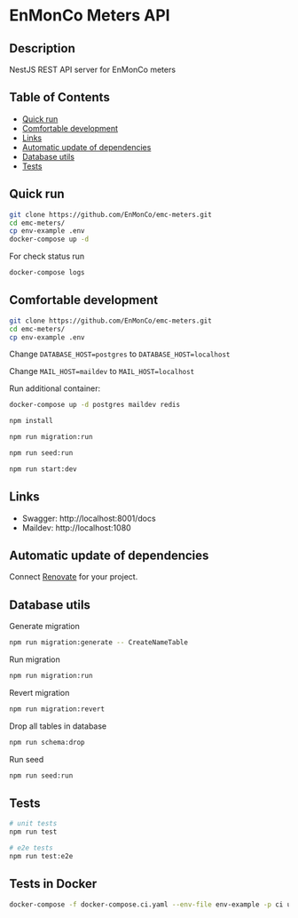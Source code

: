 # EnMonCo Meters API

## Description

NestJS REST API server for EnMonCo meters

## Table of Contents

- [Quick run](#quick-run)
- [Comfortable development](#comfortable-development)
- [Links](#links)
- [Automatic update of dependencies](#automatic-update-of-dependencies)
- [Database utils](#database-utils)
- [Tests](#tests)

## Quick run

```bash
git clone https://github.com/EnMonCo/emc-meters.git
cd emc-meters/
cp env-example .env
docker-compose up -d
```

For check status run

```bash
docker-compose logs
```

## Comfortable development

```bash
git clone https://github.com/EnMonCo/emc-meters.git
cd emc-meters/
cp env-example .env
```

Change `DATABASE_HOST=postgres` to `DATABASE_HOST=localhost`

Change `MAIL_HOST=maildev` to `MAIL_HOST=localhost`

Run additional container:

```bash
docker-compose up -d postgres maildev redis
```

```bash
npm install

npm run migration:run

npm run seed:run

npm run start:dev
```

## Links

- Swagger: http://localhost:8001/docs
- Maildev: http://localhost:1080

## Automatic update of dependencies

Сonnect [Renovate](https://github.com/marketplace/renovate) for your project.

## Database utils

Generate migration

```bash
npm run migration:generate -- CreateNameTable
```

Run migration

```bash
npm run migration:run
```

Revert migration

```bash
npm run migration:revert
```

Drop all tables in database

```bash
npm run schema:drop
```

Run seed

```bash
npm run seed:run
```

## Tests

```bash
# unit tests
npm run test

# e2e tests
npm run test:e2e
```

## Tests in Docker

```bash
docker-compose -f docker-compose.ci.yaml --env-file env-example -p ci up --build --exit-code-from api && docker-compose -p ci rm -svf
```
